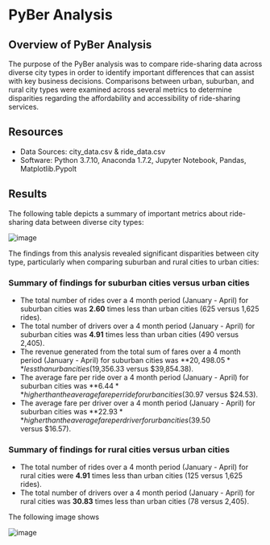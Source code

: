 # PyBer Analysis

## Overview of PyBer Analysis
The purpose of the PyBer analysis was to compare ride-sharing data across diverse city types in order to identify important differences that can assist with key business decisions. Comparisons between urban, suburban, and rural city types were examined across several metrics to determine disparities regarding the affordability and accessibility of ride-sharing services. 

## Resources
- Data Sources: city_data.csv & ride_data.csv
- Software: Python 3.7.10, Anaconda 1.7.2, Jupyter Notebook, Pandas, Matplotlib.Pypolt

## Results 
The following table depicts a summary of important metrics about ride-sharing data between diverse city types:

![image](https://user-images.githubusercontent.com/85533099/133940599-f2d0185f-a1ab-433e-9bc1-613740207b14.png)

The findings from this analysis revealed significant disparities between city type, particularly when comparing suburban and rural cities to urban cities:

  ### Summary of findings for suburban cities versus urban cities
  - The total number of rides over a 4 month period (January - April) for suburban cities was **2.60** times less than urban cities (625 versus 1,625 rides). 
  - The total number of drivers over a 4 month period (January - April) for suburban cities was **4.91** times less than urban cities (490 versus 2,405).
  - The revenue generated from the total sum of fares over a 4 month period (January - April) for suburban cities was **$20,498.05** less than urban cities ($19,356.33 versus      $39,854.38).
  - The average fare per ride over a 4 month period (January - April) for suburban cities was **$6.44** higher than the average fare per ride for urban cities ($30.97 versus      $24.53).
  - The average fare per driver over a 4 month period (January - April) for suburban cities was **$22.93** higher than the average fare per driver for urban cities ($39.50  
     versus $16.57).

  ### Summary of findings for rural cities versus urban cities
   - The total number of rides over a 4 month period (January - April) for rural cities were **4.91** times less than urban cities (125 versus 1,625 rides). 
   - The total number of drivers over a 4 month period (January - April) for rural cities was **30.83** times less than urban cities (78 versus 2,405).


The following image shows 

![image](https://user-images.githubusercontent.com/85533099/133941160-22071ba6-a24f-4041-9c94-795561349caa.png)


